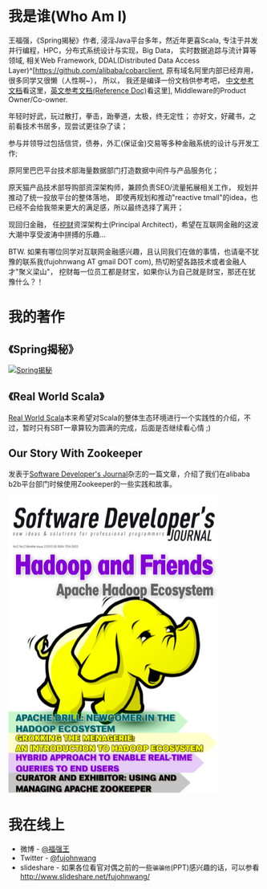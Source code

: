 # 我是谁(Who Am I)

王福强，《Spring揭秘》作者, 浸淫Java平台多年，然近年更喜Scala,
专注于并发并行编程，HPC，分布式系统设计与实现，Big Data， 实时数据追踪与流计算等领域,
相关Web Framework, DDAL(Distributed Data Access Layer)^[<https://github.com/alibaba/cobarclient>, 原有域名阿里内部已经弃用，很多同学又很懒（人性啊~）， 所以， 我还是编译一份文档供参考吧， [中文参考文档](/shortcuts/cobarclient/zh/index.html)看这里，[英文参考文档(Reference Doc)](/shortcuts/cobarclient/en/index.html)看这里], Middleware的Product Owner/Co-owner.

年轻时好武，玩过散打，拳击，跆拳道，太极，终无定性；
亦好文，好藏书，之前看技术书居多，现尝试更往杂了读；

参与并领导过包括信贷，债券，外汇(保证金)交易等多种金融系统的设计与开发工作;

原阿里巴巴平台技术部海量数据部门打造数据中间件与产品服务化；

原天猫产品技术部导购部资深架构师，兼顾负责SEO/流量拓展相关工作， 规划并推动了统一投放平台的整体落地，
即使再规划和推动"reactive tmall"的idea，也已经不会给我带来更大的满足感，所以最终选择了离开；

现回归金融， 任[挖财](http://www.wacai.com)资深架构士(Principal Architect)，希望在互联网金融的这波大潮中享受波涛中拼搏的乐趣...

BTW. 如果有哪位同学对互联网金融感兴趣，且认同我们在做的事情，也请毫不犹豫的联系我(fujohnwang AT gmail DOT com), 热切盼望各路技术或者金融人才"聚义梁山"， 挖财每一位员工都是财宝，如果你认为自己就是财宝，那还在犹豫什么？！



# 我的著作

## 《Spring揭秘》
<a href="http://product.china-pub.com/195969"><img alt="Spring揭秘" src="http://images.china-pub.com/ebook195001-200000/195969/zcover.jpg?2013-3-2%2022:00:02"/></a>

## 《Real World Scala》
<a href="https://github.com/fujohnwang/real_world_scala">Real World Scala</a>本来希望对Scala的整体生态环境进行一个实践性的介绍，不过，暂时只有SBT一章算较为圆满的完成，后面是否继续看心情 ;)

## Our Story With Zookeeper
发表于[Software Developer's Journal](http://sdjournal.org/)杂志的一篇文章，介绍了我们在alibaba b2b平台部门时候使用Zookeeper的一些实践和故事。

<img src="images/sdj.png"/>

# 我在线上

* 微博 - [@福强王](http://www.weibo.com/fujohnwang)
* Twitter - [@fujohnwang](https://twitter.com/fujohnwang)
* slideshare - 如果各位看官对偶之前的一些`骗骗他`(PPT)感兴趣的话，可以参看<http://www.slideshare.net/fujohnwang/>
